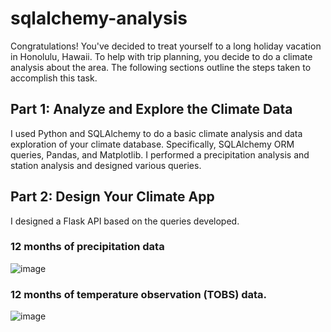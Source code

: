 # sqlalchemy-analysis

Congratulations! You've decided to treat yourself to a long holiday vacation in Honolulu, Hawaii. To help with trip planning, you decide to do a climate analysis about the area. The following sections outline the steps taken to accomplish this task. 

## Part 1: Analyze and Explore the Climate Data
I used Python and SQLAlchemy to do a basic climate analysis and data exploration of your climate database. Specifically, SQLAlchemy ORM queries, Pandas, and Matplotlib. 
I performed a precipitation analysis and station analysis and designed various queries. 

## Part 2: Design Your Climate App
I designed a Flask API based on the queries developed.

### 12 months of precipitation data
![image](https://user-images.githubusercontent.com/119654958/223051223-b5d2e2e2-573b-4c9b-a57c-a1aa87883821.png)


### 12 months of temperature observation (TOBS) data.
![image](https://user-images.githubusercontent.com/119654958/223051477-b0c244d6-7953-43ad-9b70-78c516e3a01e.png)
